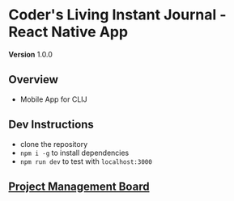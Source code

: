 # Coder's Living Instant Journal - React Native App
__Version__ 1.0.0


## Overview
- Mobile App for CLIJ

## Dev Instructions
- clone the repository
- `npm i -g` to install dependencies
- `npm run dev` to test with `localhost:3000`

## [Project Management Board](https://github.com/Coders-Living-Instant-Work-Journal/coders-living-instant-journal-react-native-app/projects/1)
